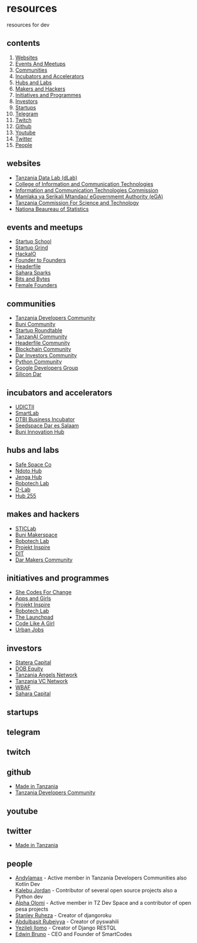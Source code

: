 # resources
resources for dev

## contents
1. [Websites](#websites)
2. [Events And Meetups](#event-and-meetups)
3. [Communities](#communities)
4. [Incubators and Accelerators](#incubators-and-accelerators)
5. [Hubs and Labs](#hubs-and-labs)
6. [Makers and Hackers](#makers-and-hackers)
6. [Initiatives and Programmes](#initiatives-and-programmes)
7. [Investors](#investors)
8. [Startups](#startups)
9. [Telegram](#telegram)
10. [Twitch](#twitch)
11. [Github](#github)
12. [Youtube](#youtube)
13. [Twitter](#twitter)
14. [People](#people)


## websites

- [Tanzania Data Lab (dLab)](https://dlab.or.tz/)
- [College of Information and Communication Technologies](https://coict.udsm.ac.tz)
- [Information and Communication Technologies Commission](https://www.ictc.go.tz)
- [Mamlaka ya Serikali Mtandao/ eGovernmemt Authority (eGA)](https://www.ega.go.tz/)
- [Tanzania Commission For Science and Technology](https://www.costech.or.tz/)
- [Nationa Beaureau of Statistics](https://www.nbs.go.tz/)

## events and meetups

- [Startup School](https://silicondar.org/startup-school/index.html)
- [Startup Grind](https://www.startupgrind.com/dar-es-salaam/)
- [HackaIO](https://github.com/hackaio)
- [Founder to Founders](https://smartlab.co.tz/read/founder-to-founders-event-2018)
- [Headerfile](https://saharaventures.com/)
- [Sahara Sparks](https://saharaventures.com/sahara-sparks)
- [Bits and Bytes](http://www.bitsandbytesconference.com/)
- [Female Founders](shefound.africa)

## communities

- [Tanzania Developers Community](www.instagram.com/tdctanzania)
- [Buni Community](https://bunihub.or.tz/)
- [Startup Roundtable]()
- [TanzanAI Community](https://ailab.co.tz)
- [Headerfile Community](https://saharaventures.com)
- [Blockchain Community](https://blockchaintanz.com/)
- [Dar Investors Community]()
- [Python Community]()
- [Google Developers Group]()
- [Silicon Dar](https://silicondar.org/)

## incubators and accelerators

- [UDICTII]()
- [SmartLab](https://smartlab.co.tz)
- [DTBI Business Incubator](https://teknohama.or.tz/)
- [Seedspace Dar es Salaam]()
- [Buni Innovation Hub]()

## hubs and labs

- [Safe Space Co]()
- [Ndoto Hub]()
- [Jenga Hub]()
- [Robotech Lab]()
- [D-Lab]()
- [Hub 255]()

## makes and hackers

- [STICLab]()
- [Buni Makerspace]()
- [Robotech Lab]()
- [Projekt Inspire]()
- [DIT]()
- [Dar Makers Community]()

## initiatives and programmes

- [She Codes For Change]()
- [Apps and Girls]()
- [Projekt Inspire]()
- [Robotech Lab]()
- [The Launchpad]()
- [Code Like A Girl]()
- [Urban Jobs]()


## investors


- [Statera Capital]()
- [DOB Equity]()
- [Tanzania Angels Network]()
- [Tanzania VC Network]()
- [WBAF]()
- [Sahara Capital]()

## startups
## telegram
## twitch
## github

- [Made in Tanzania](https://github.com/madeintanzania)
- [Tanzania Developers Community](https://github.com/Tanzania-Developers-Community)
## youtube
## twitter

- [Made in Tanzania](https://twitter.com/MadeTanzania)
## people

- [Andylamax](https://github.com/andylamax) - Active member in Tanzania Developers Communities also Kotlin Dev
- [Kalebu Jordan](https://github.com/Kalebu) - Contributor of several open source projects also a Python dev
- [Alpha Olomi](https://github.com/alphaolomi) - Active member in TZ Dev Space and a contributor of open pesa projects
- [Stanley Ruheza](https://github.com/maen08) - Creator of djangoroku
- [Abdulbasit Rubeiyya](https://github.com/ibnsultan) - Creator of pyswahili
- [Yezileli Ilomo](https://yezyilomo.me/) - Creator of Django RESTQL
- [Edwin Bruno](https://twitter.com/iEdwn) - CEO and Founder of SmartCodes
